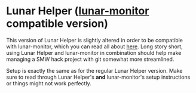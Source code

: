 # Lunar Helper ([lunar-monitor](https://github.com/Underrout/lunar-monitor) compatible version)

This version of Lunar Helper is slightly altered in order to be compatible with lunar-monitor, which you can read all about [here](https://github.com/Underrout/lunar-monitor#lunar-monitor). Long story short, using Lunar Helper and lunar-monitor in combination should help make managing a SMW hack project with git somewhat more streamlined.

Setup is exactly the same as for the regular Lunar Helper version. Make sure to read through Lunar Helper's **and** lunar-monitor's setup instructions or things might not work perfectly.
